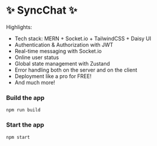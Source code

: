 # ✨ SyncChat ✨

Highlights:

- Tech stack: MERN + Socket.io + TailwindCSS + Daisy UI
- Authentication & Authorization with JWT
- Real-time messaging with Socket.io
- Online user status
- Global state management with Zustand
- Error handling both on the server and on the client
- Deployment like a pro for FREE!
- And much more!

### Build the app

```shell
npm run build
```

### Start the app

```shell
npm start
```
